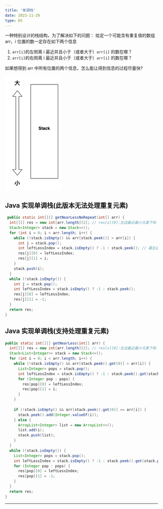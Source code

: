 ```yaml
---
title: '单调栈'
date: 2023-11-20
type: DS
---
```


一种特别设计的栈结构，为了解决如下的问题：
给定一个可能含有重复值的数组 arr，i 位置的数一定存在如下两个信息

1. `arr[i]`的左侧离 i 最近并且小于（或者大于）`arr[i]` 的数在哪？
2. `arr[i]`的右侧离 i 最近并且小于（或者大于）`arr[i]` 的数在哪？

如果想得到 arr 中所有位置的两个信息，怎么能让得到信息的过程尽量快?

![单调栈](/public/images/ds/monotonous-stack/monotonous-stack.png)

## Java 实现单调栈(此版本无法处理重复元素)

```java
 public static int[][] getNearLessNoRepeat(int[] arr) {
  int[][] res = new int[arr.length][2]; // res[x][0]:左边最近最小元素下标 rex[x][1]:右边最近最小元素下标
  Stack<Integer> stack = new Stack<>();
  for (int i = 0; i < arr.length; i++) {
    while (!stack.isEmpty() && arr[stack.peek()] > arr[i]) {
      int j = stack.pop();
      int leftLessIndex = stack.isEmpty() ? -1 : stack.peek(); // 最左边元素 如果栈不为空则为栈顶元素
      res[j][0] = leftLessIndex;
      res[j][1] = i;
    }
    stack.push(i);
  }
  while (!stack.isEmpty()) {
    int j = stack.pop();
    int leftLessIndex = stack.isEmpty() ? -1 : stack.peek();
    res[j][0] = leftLessIndex;
    res[j][1] = -1;
  }
  return res;
}
```

## Java 实现单调栈(支持处理重复元素)

```java
public static int[][] getNearLess(int[] arr) {
  int[][] res = new int[arr.length][2]; // res[x][0]:左边最近最小元素下标 rex[x][1]:右边最近最小元素下标
  Stack<List<Integer>> stack = new Stack<>();
  for (int i = 0; i < arr.length; i++) {
    while (!stack.isEmpty() && arr[stack.peek().get(0)] > arr[i]) {
      List<Integer> pops = stack.pop();
      int leftLessIndex = stack.isEmpty() ? -1 : stack.peek().get(stack.peek().size() - 1);
      for (Integer pop : pops) {
        res[pop][0] = leftLessIndex;
        res[pop][1] = i;
      }
    }

    if (!stack.isEmpty() && arr[stack.peek().get(0)] == arr[i]) {
      stack.peek().add(Integer.valueOf(i));
    } else {
      ArrayList<Integer> list = new ArrayList<>();
      list.add(i);
      stack.push(list);
    }
  }
  while (!stack.isEmpty()) {
    List<Integer> pops = stack.pop();
    int leftLessIndex = stack.isEmpty() ? -1 : stack.peek().get(stack.peek().size() - 1);
    for (Integer pop : pops) {
      res[pop][0] = leftLessIndex;
      res[pop][1] = -1;
    }
  }
  return res;
}
```

<hr/>
<ListPosts type="MonotonousStack"/>
